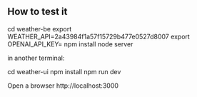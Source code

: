 ## How to test it

cd weather-be
export  WEATHER_API=2a43984f1a57f15729b477e0527d8007 
export OPENAI_API_KEY=<your open ai key>
npm install
node server

in another terminal:

cd weather-ui
npm install
npm run dev

Open a browser http://localhost:3000

